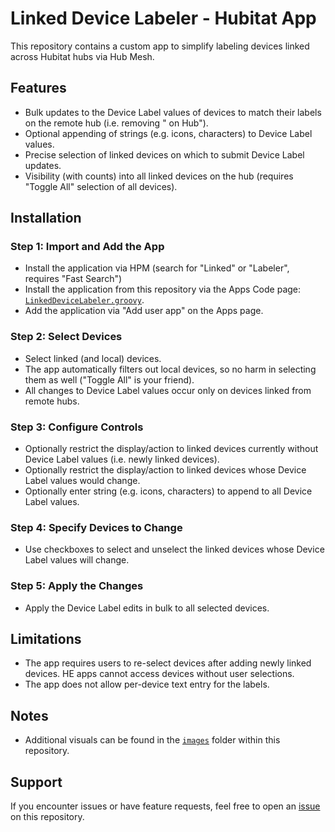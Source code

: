 # Linked Device Labeler - Hubitat App

This repository contains a custom app to simplify labeling devices linked across Hubitat hubs via Hub Mesh.

## Features
- Bulk updates to the Device Label values of devices to match their labels on the remote hub (i.e. removing " on Hub").
- Optional appending of strings (e.g. icons, characters) to Device Label values.
- Precise selection of linked devices on which to submit Device Label updates.
- Visibility (with counts) into all linked devices on the hub (requires "Toggle All" selection of all devices).

## Installation

### Step 1: Import and Add the App
- Install the application via HPM (search for "Linked" or "Labeler", requires "Fast Search") 
- Install the application from this repository via the Apps Code page: [`LinkedDeviceLabeler.groovy`](https://raw.githubusercontent.com/jdc72/Hubitat/main/linked_device_labeler/src/LinkedDeviceLabeler.groovy).
- Add the application via "Add user app" on the Apps page.

### Step 2: Select Devices
- Select linked (and local) devices.
- The app automatically filters out local devices, so no harm in selecting them as well ("Toggle All" is your friend).
- All changes to Device Label values occur only on devices linked from remote hubs.

### Step 3: Configure Controls
- Optionally restrict the display/action to linked devices currently without Device Label values (i.e. newly linked devices).
- Optionally restrict the display/action to linked devices whose Device Label values would change.
- Optionally enter string (e.g. icons, characters) to append to all Device Label values.

### Step 4: Specify Devices to Change
- Use checkboxes to select and unselect the linked devices whose Device Label values will change.

### Step 5: Apply the Changes
- Apply the Device Label edits in bulk to all selected devices.

## Limitations
- The app requires users to re-select devices after adding newly linked devices.  HE apps cannot access devices without user selections.
- The app does not allow per-device text entry for the labels.

## Notes
- Additional visuals can be found in the [`images`](https://github.com/jdc72/Hubitat/tree/main/linked_device_labeler/docs/images) folder within this repository.

## Support
If you encounter issues or have feature requests, feel free to open an [issue](https://github.com/jdc72/Hubitat/issues) on this repository.
